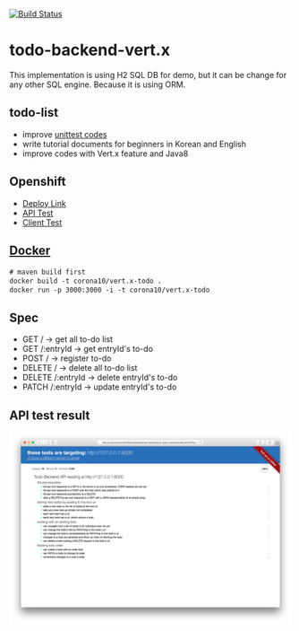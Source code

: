 [![Build Status](https://travis-ci.org/corona10/Vert.x_ToDo.svg?branch=master)](https://travis-ci.org/corona10/Vert.x_ToDo)

# todo-backend-vert.x
  This implementation is using H2 SQL DB for demo, 
  but it can be change for any other SQL engine. Because it is using ORM.

## todo-list
* improve [unittest codes](https://github.com/corona10/Vert.x_ToDo/blob/master/todo/src/test/java/todo/APITest.java)
* write tutorial documents for beginners in Korean and English
* improve codes with Vert.x feature and Java8

## Openshift
* [Deploy Link](http://tododemo-corona10.rhcloud.com/)
* [API Test](http://www.todobackend.com/specs/index.html?http://tododemo-corona10.rhcloud.com/)
* [Client Test](http://www.todobackend.com/client/index.html?http://tododemo-corona10.rhcloud.com/)

## [Docker](https://hub.docker.com/r/corona10/vert.x_todo/)
```
# maven build first
docker build -t corona10/vert.x-todo .
docker run -p 3000:3000 -i -t corona10/vert.x-todo

```
## Spec
* GET / -> get all to-do list
* GET /:entryId -> get entryId's to-do
* POST / -> register to-do
* DELETE / -> delete all to-do list
* DELETE /:entryId -> delete entryId's to-do
* PATCH /:entryId -> update entryId's to-do

## API test result
![Alt text](/docs/img/api-test.png "api-test")
